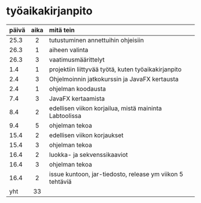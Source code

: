 # työaikakirjanpito

| **päivä** | **aika** | **mitä tein** |
|---------- |:--------:|:-----------------|
| 25.3 | 2 | tutustuminen annettuihin ohjeisiin |
| 26.3 | 1 | aiheen valinta |
| 26.3 | 3 | vaatimusmäärittelyt |
| 1.4 | 1 | projektiin liittyvää työtä, kuten työaikakirjanpito |
| 2.4 | 3 | Ohjelmoinnin jatkokurssin ja JavaFX kertausta 
| 2.4 | 1 | ohjelman koodausta |
| 7.4 | 3 | JavaFX kertaamista |
| 8.4 | 2 | edellisen viikon korjailua, mistä maininta Labtoolissa |
| 9.4 | 5 | ohjelman tekoa |
| 15.4 | 2 | edellisen viikon korjaukset |
| 15.4 | 3 | ohjelman tekoa |
| 16.4 | 2 | luokka- ja sekvenssikaaviot |
| 16.4 | 3 | ohjelman tekoa |
| 16.4 | 2 | issue kuntoon, jar-tiedosto, release ym viikon 5 tehtäviä |
| yht | 33 |

